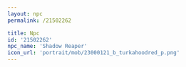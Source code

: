 ```yaml
---
layout: npc
permalink: /21502262

title: Npc
id: '21502262'
npc_name: 'Shadow Reaper'
icon_url: 'portrait/mob/23000121_b_turkahoodred_p.png'
---
```


